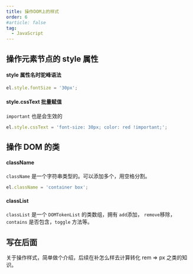 ```yaml
---
title: 操作DOM上的样式
order: 6
#article: false
tag:
  - JavaScript
---
```


## 操作元素节点的 style 属性

#### style 属性名时驼峰语法

```javascript
el.style.fontSize = '30px';
```

#### style.cssText 批量赋值

`important` 也是会生效的

```javascript
el.style.cssText = 'font-size: 30px; color: red !important;';
```

## 操作 DOM 的类

#### className

`className` 是一个字符串类型的。可以添加多个，用空格分割。

```javascript
el.className = 'container box';
```

#### classList

`classList` 是一个 `DOMTokenList` 的类数组，拥有 `add`添加， `remove`移除， `contains` 是否包含，`toggle` 方法等。

## 写在后面

关于操作样式，简单做个介绍，后续在补怎么样去计算转化 rem => px 之类的知识。
